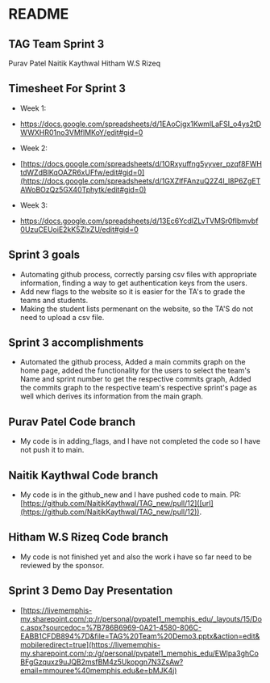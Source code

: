# README

## TAG Team Sprint 3
Purav Patel
Naitik Kaythwal
Hitham W.S Rizeq

## Timesheet For Sprint 3
* Week 1:
* [https://docs.google.com/spreadsheets/d/1EAoCjgx1KwmlLaFSI_o4ys2tDWWXHR01no3VMflMKoY/edit#gid=0 ](https://docs.google.com/spreadsheets/d/1iA7XrWK2g_UrGOYl3LMY20T_zHC1kcJjdHuOUtnJOFM/edit#gid=0)

* Week 2:
* [https://docs.google.com/spreadsheets/d/1ORxyuffng5yyver_pzqf8FWHtdWZdBlKqOAZR6xUFfw/edit#gid=0](https://docs.google.com/spreadsheets/d/1GXZlfFAnzuQ2Z4I_l8P6ZgETAWoBOzQz5GX40Tphytk/edit#gid=0)

* Week 3:
* https://docs.google.com/spreadsheets/d/13Ec6YcdlZLvTVMSr0fIbmvbf0UzuCEUoiE2kK5ZlxZU/edit#gid=0

## Sprint 3 goals
* Automating github process, correctly parsing csv files with appropriate information, finding a way to get authentication keys from the users.
* Add new flags to the website so it is easier for the TA's to grade the teams and students. 
* Making the student lists permenant on the website, so the TA'S do not need to upload a csv file.

## Sprint 3 accomplishments
* Automated the github process, Added a main commits graph on the home page, added the functionality for the users to select the team's Name and sprint number to get the respective commits graph​, Added the commits graph to the respective team's respective sprint's page as well which derives its information from the main graph​. 

## Purav Patel Code branch
* My code is in adding_flags, and I have not completed the code so I have not push it to main.

## Naitik Kaythwal Code branch
* My code is in the github_new and I have pushed code to main. PR: [https://github.com/NaitikKaythwal/TAG_new/pull/12]([url](https://github.com/NaitikKaythwal/TAG_new/pull/12)).

## Hitham W.S Rizeq Code branch
* My code is not finished yet and also the work i have so far need to be reviewed by the sponsor.

## Sprint 3 Demo Day Presentation
* [https://livememphis-my.sharepoint.com/:p:/r/personal/pvpatel1_memphis_edu/_layouts/15/Doc.aspx?sourcedoc=%7B786B6969-0A21-4580-806C-EABB1CFDB894%7D&file=TAG%20Team%20Demo3.pptx&action=edit&mobileredirect=true](https://livememphis-my.sharepoint.com/:p:/g/personal/pvpatel1_memphis_edu/EWlpa3ghCoBFgGzquxz9uJQB2msfBM4z5Ukopgn7N3ZsAw?email=mmouree%40memphis.edu&e=bMJK4j)
